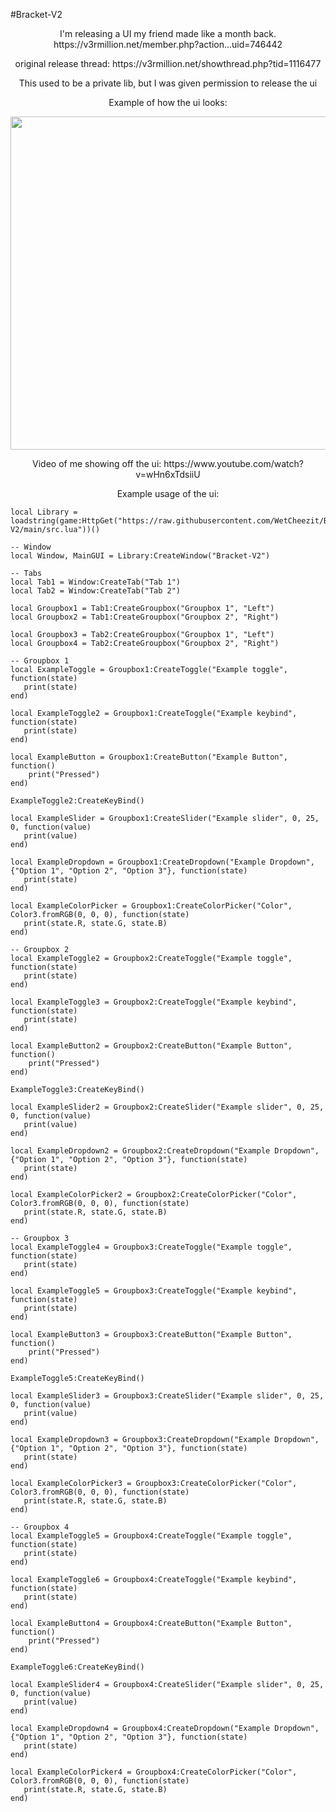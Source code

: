 #Bracket-V2

<p align="center">
I'm releasing a UI my friend made like a month back. https://v3rmillion.net/member.php?action...uid=746442

<p align="center">
original release thread: https://v3rmillion.net/showthread.php?tid=1116477
<p align="center">
This used to be a private lib, but I was given permission to release the ui

<p align="center">
Example of how the ui looks:

<p align="center">
  <img width="542" height="533" src="https://user-images.githubusercontent.com/71396088/118593186-1ad56900-b75c-11eb-9a4e-897dbaadc83f.png">
</p>

<p align="center">
Video of me showing off the ui: https://www.youtube.com/watch?v=wHn6xTdsiiU
<p align="center">
Example usage of the ui: 

```
local Library = loadstring(game:HttpGet("https://raw.githubusercontent.com/WetCheezit/Bracket-V2/main/src.lua"))()

-- Window
local Window, MainGUI = Library:CreateWindow("Bracket-V2")

-- Tabs
local Tab1 = Window:CreateTab("Tab 1")
local Tab2 = Window:CreateTab("Tab 2")

local Groupbox1 = Tab1:CreateGroupbox("Groupbox 1", "Left")
local Groupbox2 = Tab1:CreateGroupbox("Groupbox 2", "Right")

local Groupbox3 = Tab2:CreateGroupbox("Groupbox 1", "Left")
local Groupbox4 = Tab2:CreateGroupbox("Groupbox 2", "Right")

-- Groupbox 1
local ExampleToggle = Groupbox1:CreateToggle("Example toggle", function(state)
   print(state)
end)

local ExampleToggle2 = Groupbox1:CreateToggle("Example keybind", function(state)
   print(state)
end)

local ExampleButton = Groupbox1:CreateButton("Example Button", function()
    print("Pressed")
end)

ExampleToggle2:CreateKeyBind()

local ExampleSlider = Groupbox1:CreateSlider("Example slider", 0, 25, 0, function(value)
   print(value)
end)

local ExampleDropdown = Groupbox1:CreateDropdown("Example Dropdown", {"Option 1", "Option 2", "Option 3"}, function(state)
   print(state)
end)

local ExampleColorPicker = Groupbox1:CreateColorPicker("Color", Color3.fromRGB(0, 0, 0), function(state)
   print(state.R, state.G, state.B)
end)

-- Groupbox 2
local ExampleToggle2 = Groupbox2:CreateToggle("Example toggle", function(state)
   print(state)
end)

local ExampleToggle3 = Groupbox2:CreateToggle("Example keybind", function(state)
   print(state)
end)

local ExampleButton2 = Groupbox2:CreateButton("Example Button", function()
    print("Pressed")
end)

ExampleToggle3:CreateKeyBind()

local ExampleSlider2 = Groupbox2:CreateSlider("Example slider", 0, 25, 0, function(value)
   print(value)
end)

local ExampleDropdown2 = Groupbox2:CreateDropdown("Example Dropdown", {"Option 1", "Option 2", "Option 3"}, function(state)
   print(state)
end)

local ExampleColorPicker2 = Groupbox2:CreateColorPicker("Color", Color3.fromRGB(0, 0, 0), function(state)
   print(state.R, state.G, state.B)
end)

-- Groupbox 3
local ExampleToggle4 = Groupbox3:CreateToggle("Example toggle", function(state)
   print(state)
end)

local ExampleToggle5 = Groupbox3:CreateToggle("Example keybind", function(state)
   print(state)
end)

local ExampleButton3 = Groupbox3:CreateButton("Example Button", function()
    print("Pressed")
end)

ExampleToggle5:CreateKeyBind()

local ExampleSlider3 = Groupbox3:CreateSlider("Example slider", 0, 25, 0, function(value)
   print(value)
end)

local ExampleDropdown3 = Groupbox3:CreateDropdown("Example Dropdown", {"Option 1", "Option 2", "Option 3"}, function(state)
   print(state)
end)

local ExampleColorPicker3 = Groupbox3:CreateColorPicker("Color", Color3.fromRGB(0, 0, 0), function(state)
   print(state.R, state.G, state.B)
end)

-- Groupbox 4
local ExampleToggle5 = Groupbox4:CreateToggle("Example toggle", function(state)
   print(state)
end)

local ExampleToggle6 = Groupbox4:CreateToggle("Example keybind", function(state)
   print(state)
end)

local ExampleButton4 = Groupbox4:CreateButton("Example Button", function()
    print("Pressed")
end)

ExampleToggle6:CreateKeyBind()

local ExampleSlider4 = Groupbox4:CreateSlider("Example slider", 0, 25, 0, function(value)
   print(value)
end)

local ExampleDropdown4 = Groupbox4:CreateDropdown("Example Dropdown", {"Option 1", "Option 2", "Option 3"}, function(state)
   print(state)
end)

local ExampleColorPicker4 = Groupbox4:CreateColorPicker("Color", Color3.fromRGB(0, 0, 0), function(state)
   print(state.R, state.G, state.B)
end)
```
